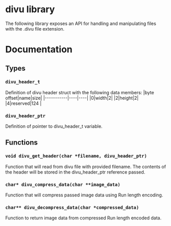 # divu library
The following library exposes an API for handling and manipulating files with the .divu file extension.
# Documentation
## Types
### `divu_header_t`
Definition of divu header struct with the following data members:
|byte offset|name|size|
|-----------|----|----|
|0|width|2|
|2|height|2|
|4|reserved|124 |
### `divu_header_ptr`
Definition of pointer to divu_header_t variable.
## Functions
### `void divu_get_header(char *filename, divu_header_ptr)`
Function that will read from divu file with provided filename. The contents of the header will be stored in the divu_header_ptr reference passed.
### `char* divu_compress_data(char **image_data)`
Function that will compress passed image data using Run length encoding.
### `char** divu_decompress_data(char *compressed_data)`
Function to return image data from compressed Run length encoded data.
